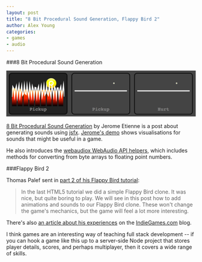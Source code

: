 ```yaml
---
layout: post
title: "8 Bit Procedural Sound Generation, Flappy Bird 2"
author: Alex Young
categories:
- games
- audio
---
```


###8 Bit Procedural Sound Generation

![8 Bit Procedural Sound](/images/posts/webaudiojsfx.png)

[8 Bit Procedural Sound Generation](http://blog.jetienne.com/blog/2014/02/27/webaudiox-jsfx/) by Jerome Etienne is a post about generating sounds using [jsfx](https://github.com/egonelbre/jsfx).  [Jerome's demo](http://jeromeetienne.github.io/webaudiox/examples/jsfx.html) shows visualisations for sounds that might be useful in a game.

He also introduces the [webaudiox WebAudio API helpers](https://github.com/jeromeetienne/webaudiox), which includes methods for converting from byte arrays to floating point numbers.

###Flappy Bird 2

Thomas Palef sent in [part 2 of his Flappy Bird tutorial](http://blog.lessmilk.com/how-to-make-flappy-bird-in-html5-2/):

> In the last HTML5 tutorial we did a simple Flappy Bird clone. It was nice, but quite boring to play. We will see in this post how to add animations and sounds to our Flappy Bird clone. These won't change the game's mechanics, but the game will feel a lot more interesting.

There's also [an article about his experiences](http://indiegames.com/2014/02/what_one_dev_learned_while_doi.html) on the [IndieGames.com](http://indiegames.com/) blog.

I think games are an interesting way of teaching full stack development -- if you can hook a game like this up to a server-side Node project that stores player details, scores, and perhaps multiplayer, then it covers a wide range of skills.
